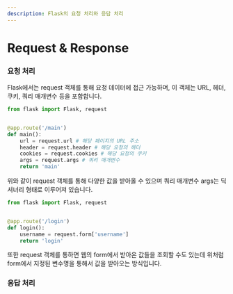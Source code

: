 ```yaml
---
description: Flask의 요청 처리와 응답 처리
---
```


# Request & Response

### 요청 처리

Flask에서는 request 객체를 통해 요청 데이터에 접근 가능하며, 이 객체는 URL, 헤더, 쿠키, 쿼리 매개변수 등을 포함합니다.

```python
from flask import Flask, request


@app.route('/main')
def main():
    url = request.url # 해당 페이지의 URL 주소
    header = request.header # 해당 요청의 헤더
    cookies = request.cookies # 해당 요청의 쿠키
    args = request.args # 쿼리 매개변수
    return 'main'
```

위와 같이 request 객체를 통해 다양한 값을 받아올 수 있으며 쿼리 매개변수 args는 딕셔너리 형태로 이루어져 있습니다.

```python
from flask import Flask, request


@app.route('/login')
def login():
    username = request.form['username']
    return 'login'
```

또한 request 객체를 통하면 웹의 form에서 받아온 값들을 조회할 수도 있는데 위처럼 form에서 지정된 변수명을 통해서 값을 받아오는 방식입니다.

### 응답 처리



